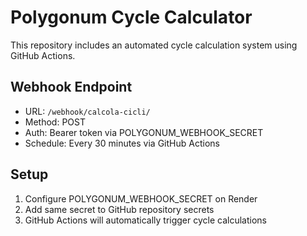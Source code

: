 # Polygonum Cycle Calculator

This repository includes an automated cycle calculation system using GitHub Actions.

## Webhook Endpoint
- URL: `/webhook/calcola-cicli/`
- Method: POST
- Auth: Bearer token via POLYGONUM_WEBHOOK_SECRET
- Schedule: Every 30 minutes via GitHub Actions

## Setup
1. Configure POLYGONUM_WEBHOOK_SECRET on Render
2. Add same secret to GitHub repository secrets
3. GitHub Actions will automatically trigger cycle calculations

